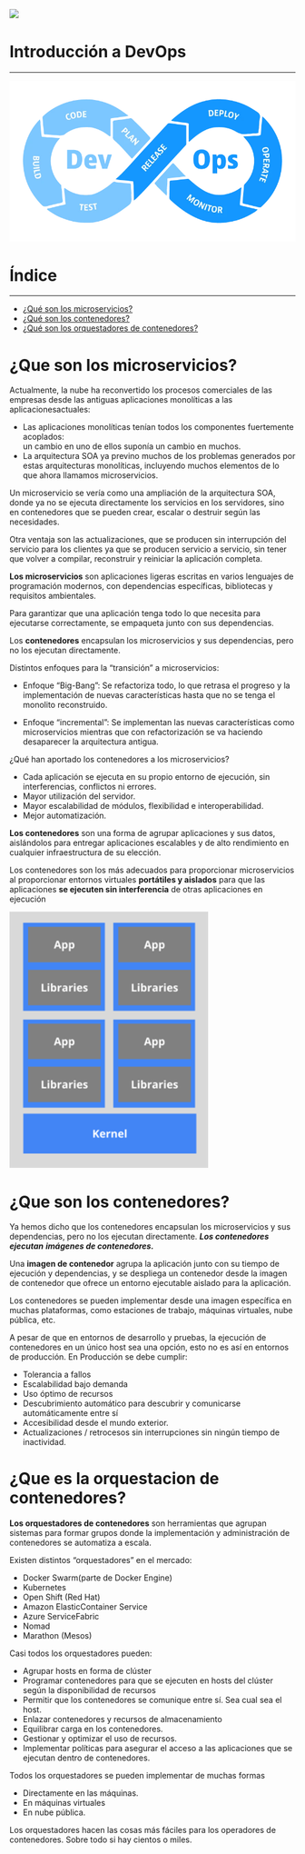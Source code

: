 ![](../../../img/TheBridge_logo.png)

# Introducción a DevOps
***

![img.png](img/img.png)
# Índice 
***

- [¿Qué son los microservicios?](#que-son-los-microservicios)
- [¿Qué son los contenedores?](#que-son-los-contenedores)
- [¿Qué son los orquestadores de contenedores?](#que-es-la-orquestacion-de-contenedores)

# ¿Que son los microservicios?

Actualmente, la nube ha reconvertido los procesos comerciales de las empresas desde las antiguas aplicaciones 
monolíticas a las aplicacionesactuales:
- Las aplicaciones monolíticas tenían todos los componentes fuertemente acoplados:     
  un cambio en uno de ellos suponía un cambio en muchos.
- La arquitectura SOA ya previno muchos de los problemas generados por estas arquitecturas monolíticas, 
  incluyendo muchos elementos de lo que ahora llamamos microservicios.

Un microservicio se vería como una ampliación de la arquitectura SOA, donde ya no se ejecuta directamente 
los servicios en los servidores, sino en contenedores que se pueden crear, escalar o destruir según las necesidades.

Otra ventaja son las actualizaciones, que se producen sin interrupción del servicio para los clientes ya que se 
producen servicio a servicio, sin tener que volver a compilar, reconstruir y reiniciar la aplicación completa.

**Los microservicios** son aplicaciones ligeras escritas en varios lenguajes de programación modernos, con dependencias 
específicas, bibliotecas y requisitos ambientales.

Para garantizar que una aplicación tenga todo lo que necesita para ejecutarse correctamente, se empaqueta junto con sus 
dependencias.

Los **contenedores** encapsulan los microservicios y sus dependencias, pero no los ejecutan directamente.

Distintos enfoques para la “transición” a microservicios:

- Enfoque “Big-Bang”: Se refactoriza todo, lo que retrasa el progreso y la implementación de nuevas características 
hasta que no se tenga el monolito reconstruido.

- Enfoque “incremental”: Se implementan las nuevas características como microservicios mientras que con refactorización 
se va haciendo desaparecer la arquitectura antigua.

¿Qué han aportado los contenedores a los microservicios?

- Cada aplicación se ejecuta en su propio entorno de ejecución, sin interferencias, conflictos ni errores.
- Mayor utilización del servidor.
- Mayor escalabilidad de módulos, flexibilidad e interoperabilidad.
- Mejor automatización.

**Los contenedores** son una forma de agrupar aplicaciones y sus datos, aislándolos para entregar aplicaciones escalables 
y de alto rendimiento en cualquier infraestructura de su elección.

Los contenedores son los más adecuados para proporcionar microservicios al proporcionar entornos virtuales 
**portátiles y aislados** para que las aplicaciones **se ejecuten sin interferencia** de otras aplicaciones en ejecución

![img.png](img/Introduccion_contenedores_01.png)


# ¿Que son los contenedores?

Ya hemos dicho que los contenedores encapsulan los microservicios y sus dependencias, pero no los ejecutan directamente. 
**_Los contenedores ejecutan_** **_imágenes de contenedores._**

Una **imagen de contenedor** agrupa la aplicación junto con su tiempo de ejecución y dependencias, y se despliega un 
contenedor desde la imagen de contenedor que ofrece un entorno ejecutable aislado para la aplicación.

Los contenedores se pueden implementar desde una imagen específica en muchas plataformas, como estaciones de trabajo, 
máquinas virtuales, nube pública, etc.

A pesar de que en entornos de desarrollo y pruebas, la ejecución de contenedores en un único host sea una opción, 
esto no es así en entornos de producción. En Producción se debe cumplir:
- Tolerancia a fallos
- Escalabilidad bajo demanda
- Uso óptimo de recursos
- Descubrimiento automático para descubrir y comunicarse automáticamente entre sí
- Accesibilidad desde el mundo exterior.
- Actualizaciones / retrocesos sin interrupciones sin ningún tiempo de inactividad.

# ¿Que es la orquestacion de contenedores?

**Los orquestadores de contenedores** son herramientas que agrupan sistemas para formar grupos donde la implementación 
y administración de contenedores se automatiza a escala.

Existen distintos “orquestadores” en el mercado:
- Docker Swarm(parte de Docker Engine)
- Kubernetes
- Open Shift (Red Hat)
- Amazon ElasticContainer Service
- Azure ServiceFabric
- Nomad
- Marathon (Mesos)


Casi todos los orquestadores pueden:
- Agrupar hosts en forma de clúster
- Programar contenedores para que se ejecuten en hosts del clúster según la disponibilidad de recursos
- Permitir que los contenedores se comunique entre sí. Sea cual sea el host.
- Enlazar contenedores y recursos de almacenamiento
- Equilibrar carga en los contenedores.
- Gestionar y optimizar el uso de recursos.
- Implementar políticas para asegurar el acceso a las aplicaciones que se ejecutan dentro de contenedores.


Todos los orquestadores se pueden implementar de muchas formas
- Directamente en las máquinas.
- En máquinas virtuales
- En nube pública.

Los orquestadores hacen las cosas más fáciles para los operadores de contenedores. Sobre todo si hay cientos o miles.
